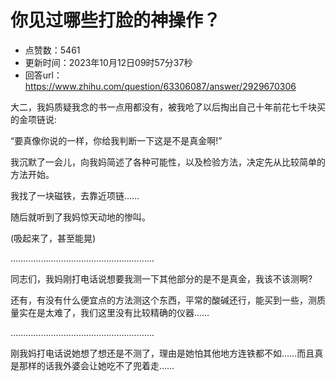 # 你见过哪些打脸的神操作？
- 点赞数：5461
- 更新时间：2023年10月12日09时57分37秒
- 回答url：https://www.zhihu.com/question/63306087/answer/2929670306
<body>
 <p data-pid="49GV0_7x">大二，我妈质疑我念的书一点用都没有，被我呛了以后掏出自己十年前花七千块买的金项链说:</p>
 <p data-pid="_wDizh-1">“要真像你说的一样，你给我判断一下这是不是真金啊!”</p>
 <p data-pid="u09EOIPg">我沉默了一会儿，向我妈简述了各种可能性，以及检验方法，决定先从比较简单的方法开始。</p>
 <p data-pid="XjAyr_Fz">我找了一块磁铁，去靠近项链……</p>
 <p data-pid="E80PtmVH">随后就听到了我妈惊天动地的惨叫。</p>
 <p data-pid="zNx9q-5D">(吸起来了，甚至能晃)</p>
 <p data-pid="xHbkjXnu">…………………………………………………</p>
 <p data-pid="ZlA2tlzp">同志们，我妈刚打电话说想要我测一下其他部分的是不是真金，我该不该测啊?</p>
 <p data-pid="yYFphJt6">还有，有没有什么便宜点的方法测这个东西，平常的酸碱还行，能买到一些，测质量实在是太难了，我们这里没有比较精确的仪器……</p>
 <p data-pid="54lq-BwV">…………………………………………………</p>
 <p data-pid="S3EMikrl">刚我妈打电话说她想了想还是不测了，理由是她怕其他地方连铁都不如……而且真是那样的话我外婆会让她吃不了兜着走……</p>
</body>